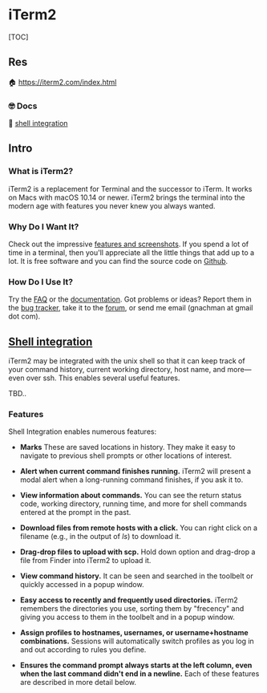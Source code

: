 # iTerm2
[TOC]



## Res
🏠 https://iterm2.com/index.html


### 🤓 Docs
📂 [shell integration](https://iterm2.com/documentation-shell-integration.html)



## Intro
### What is iTerm2?
iTerm2 is a replacement for Terminal and the successor to iTerm. It works on Macs with macOS 10.14 or newer. iTerm2 brings the terminal into the modern age with features you never knew you always wanted.

### Why Do I Want It?
Check out the impressive [features and screenshots](https://iterm2.com/features.html). If you spend a lot of time in a terminal, then you'll appreciate all the little things that add up to a lot. It is free software and you can find the source code on [Github](https://github.com/gnachman/iTerm2).

### How Do I Use It?
Try the [FAQ](https://iterm2.com/faq.html) or the [documentation](https://iterm2.com/documentation.html). Got problems or ideas? Report them in the [bug tracker](https://iterm2.com/bugs), take it to the [forum](https://groups.google.com/group/iterm2-discuss), or send me email (gnachman at gmail dot com).



## [Shell integration](https://iterm2.com/documentation-shell-integration.html)
iTerm2 may be integrated with the unix shell so that it can keep track of your command history, current working directory, host name, and more—even over ssh. This enables several useful features.

TBD..

### Features
Shell Integration enables numerous features:

- **Marks**
These are saved locations in history. They make it easy to navigate to previous shell prompts or other locations of interest.

- **Alert when current command finishes running.**
iTerm2 will present a modal alert when a long-running command finishes, if you ask it to.

- **View information about commands.**
You can see the return status code, working directory, running time, and more for shell commands entered at the prompt in the past.

- **Download files from remote hosts with a click.**
You can right click on a filename (e.g., in the output of *ls*) to download it.

- **Drag-drop files to upload with scp.**
Hold down option and drag-drop a file from Finder into iTerm2 to upload it.

- **View command history.**
It can be seen and searched in the toolbelt or quickly accessed in a popup window.

- **Easy access to recently and frequently used directories.**
iTerm2 remembers the directories you use, sorting them by "frecency" and giving you access to them in the toolbelt and in a popup window.

- **Assign profiles to hostnames, usernames, or username+hostname combinations.**
Sessions will automatically switch profiles as you log in and out according to rules you define.

- **Ensures the command prompt always starts at the left column, even when the last command didn't end in a newline.**
Each of these features are described in more detail below.